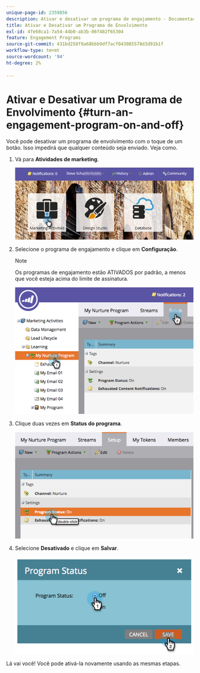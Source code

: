 ```yaml
---
unique-page-id: 2359856
description: Ativar e desativar um programa de engajamento - Documentação do Marketo - Documentação do produto
title: Ativar e Desativar um Programa de Envolvimento
exl-id: 4fe68ca1-7a54-44b0-ab3b-06f482f65304
feature: Engagement Programs
source-git-commit: 431bd258f9a68bbb9df7acf043085578d3d91b1f
workflow-type: tm+mt
source-wordcount: '94'
ht-degree: 2%

---
```


# Ativar e Desativar um Programa de Envolvimento {#turn-an-engagement-program-on-and-off}

Você pode desativar um programa de envolvimento com o toque de um botão. Isso impedirá que qualquer conteúdo seja enviado. Veja como.

1. Vá para **Atividades de marketing**.

   ![](assets/login-marketing-activities.png)

1. Selecione o programa de engajamento e clique em **Configuração**.

   >[!NOTE]
   >
   >Os programas de engajamento estão ATIVADOS por padrão, a menos que você esteja acima do limite de assinatura.

   ![](assets/image2014-9-15-17-3a14-3a56.png)

1. Clique duas vezes em **Status do programa**.

   ![](assets/image2014-9-15-17-3a14-3a59.png)

1. Selecione **Desativado** e clique em **Salvar**.

   ![](assets/image2014-9-15-17-3a15-3a2.png)

Lá vai você! Você pode ativá-la novamente usando as mesmas etapas.

